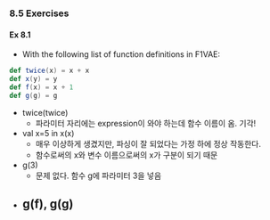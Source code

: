 ### 8.5 Exercises
#### Ex 8.1
- With the following list of function definitions in F1VAE:
```Scala
def twice(x) = x + x
def x(y) = y
def f(x) = x + 1
def g(g) = g
```

- twice(twice)
	- 파라미터 자리에는 expression이 와야 하는데 함수 이름이 옴. 기각!
- val x=5 in x(x)
	- 매우 이상하게 생겼지만, 파싱이 잘 되었다는 가정 하에 정상 작동한다.
	- 함수로써의 x와 변수 이름으로써의 x가 구분이 되기 때문
- g(3)
	- 문제 없다. 함수 g에 파라미터 3을 넣음
- g(f), g(g)
	- 